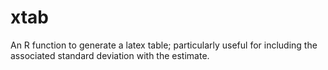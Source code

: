 # xtab
 An R function to generate a latex table; particularly useful for including the associated standard deviation with the estimate.
